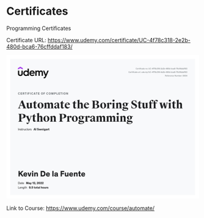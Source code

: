 # Certificates
Programming Certificates

Certificate URL: https://www.udemy.com/certificate/UC-4f78c318-2e2b-480d-bca6-76cffddaf183/

![alt text](https://github.com/KevinDelaFuente/Certificates/blob/main/Udemy_Python.jpg?raw=true)

Link to Course: https://www.udemy.com/course/automate/
